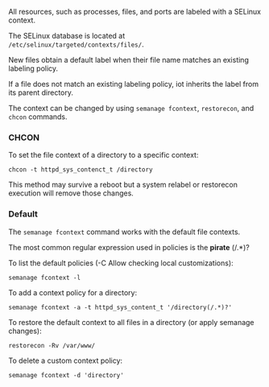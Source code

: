 All resources, such as processes, files, and ports are labeled with a SELinux context.

The SELinux database is located at `/etc/selinux/targeted/contexts/files/`.

New files obtain a default label when their file name matches an existing labeling policy.

If a file does not match an existing labeling policy, iot inherits the label from its parent directory.

The context can be changed by using `semanage fcontext`, `restorecon`, and `chcon` commands.

### CHCON

To set the file context of a directory to a specific context:

```
chcon -t httpd_sys_contenct_t /directory
```

This method may survive a reboot but a system relabel or restorecon execution will remove those changes.

### Default

The `semanage fcontext` command works with the default file contexts.

The most common regular expression used in policies is the **pirate** (/.*)?

To list the default policies (-C Allow checking local customizations):

`semanage fcontext -l`

To add a context policy for a directory:

`semanage fcontext -a -t httpd_sys_content_t '/directory(/.*)?'`

To restore the default context to all files in a directory (or apply semanage changes):

`restorecon -Rv /var/www/`

To delete a custom context policy:

`semanage fcontext -d 'directory'`